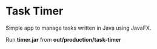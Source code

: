# Task Timer

Simple app to manage tasks written in Java using JavaFX.

Run **timer.jar** from **out/production/task-timer**
